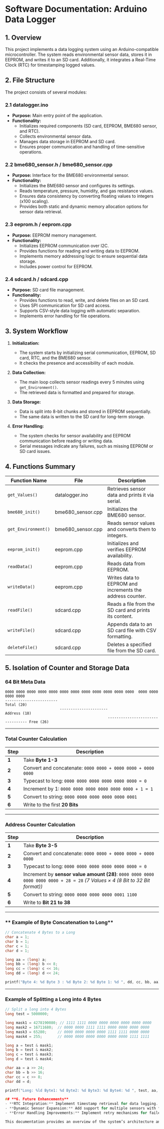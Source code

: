 # **Software Documentation: Arduino Data Logger**

## **1. Overview**
This project implements a data logging system using an Arduino-compatible microcontroller. The system reads environmental sensor data, stores it in EEPROM, and writes it to an SD card. Additionally, it integrates a Real-Time Clock (RTC) for timestamping logged values.

## **2. File Structure**
The project consists of several modules:

### **2.1 datalogger.ino**
- **Purpose:** Main entry point of the application.
- **Functionality:**
  - Initializes required components (SD card, EEPROM, BME680 sensor, and RTC).
  - Collects environmental sensor data.
  - Manages data storage in EEPROM and SD card.
  - Ensures proper communication and handling of time-sensitive operations.

### **2.2 bme680_sensor.h / bme680_sensor.cpp**
- **Purpose:** Interface for the BME680 environmental sensor.
- **Functionality:**
  - Initializes the BME680 sensor and configures its settings.
  - Reads temperature, pressure, humidity, and gas resistance values.
  - Ensures data consistency by converting floating values to integers (x100 scaling).
  - Provides both static and dynamic memory allocation options for sensor data retrieval.

### **2.3 eeprom.h / eeprom.cpp**
- **Purpose:** EEPROM memory management.
- **Functionality:**
  - Initializes EEPROM communication over I2C.
  - Provides functions for reading and writing data to EEPROM.
  - Implements memory addressing logic to ensure sequential data storage.
  - Includes power control for EEPROM.

### **2.4 sdcard.h / sdcard.cpp**
- **Purpose:** SD card file management.
- **Functionality:**
  - Provides functions to read, write, and delete files on an SD card.
  - Uses SPI communication for SD card access.
  - Supports CSV-style data logging with automatic separation.
  - Implements error handling for file operations.

## **3. System Workflow**
1. **Initialization:**
   - The system starts by initializing serial communication, EEPROM, SD card, RTC, and the BME680 sensor.
   - It checks the presence and accessibility of each module.

2. **Data Collection:**
   - The main loop collects sensor readings every 5 minutes using `get_Environment()`.
   - The retrieved data is formatted and prepared for storage.

3. **Data Storage:**
   - Data is split into 8-bit chunks and stored in EEPROM sequentially.
   - The same data is written to the SD card for long-term storage.

4. **Error Handling:**
   - The system checks for sensor availability and EEPROM communication before reading or writing data.
   - Serial messages indicate any failures, such as missing EEPROM or SD card issues.

## **4. Functions Summary**
| Function Name         | File               | Description |
|----------------------|-------------------|-------------|
| `get_Values()`       | datalogger.ino     | Retrieves sensor data and prints it via serial. |
| `bme680_init()`      | bme680_sensor.cpp  | Initializes the BME680 sensor. |
| `get_Environment()`  | bme680_sensor.cpp  | Reads sensor values and converts them to integers. |
| `eeprom_init()`      | eeprom.cpp         | Initializes and verifies EEPROM availability. |
| `readData()`         | eeprom.cpp         | Reads data from EEPROM. |
| `writeData()`        | eeprom.cpp         | Writes data to EEPROM and increments the address counter. |
| `readFile()`         | sdcard.cpp         | Reads a file from the SD card and prints its content. |
| `writeFile()`        | sdcard.cpp         | Appends data to an SD card file with CSV formatting. |
| `deleteFile()`       | sdcard.cpp         | Deletes a specified file from the SD card. |

## **5. Isolation of Counter and Storage Data**

### **64 Bit Meta Data**

```
0000 0000 0000 0000 0000 0000 0000 0000 0000 0000 0000 0000  0000 0000 0000 0000
------------------------                                                         Total (20)
                         ----------------------                                  Address (18)
                                               --------------------------------- Free (26)
```

---

### **Total Counter Calculation**
| Step | Description |
|------|------------|
| **1** | Take **Byte 1-3** |
| **2** | Convert and concatenate: `0000 0000 + 0000 0000 + 0000 0000` |
| **3** | Typecast to long: `0000 0000 0000 0000 0000 0000 = 0` |
| **4** | Increment by 1: `0000 0000 0000 0000 0000 0000 + 1 = 1` |
| **5** | Convert to string: `0000 0000 0000 0000 0000 0001` |
| **6** | Write to the first **20 Bits** |

---

### **Address Counter Calculation**
| Step | Description |
|------|------------|
| **1** | Take **Byte 3-5** |
| **2** | Convert and concatenate: `0000 0000 + 0000 0000 + 0000 0000` |
| **3** | Typecast to long: `0000 0000 0000 0000 0000 0000 = 0` |
| **4** | Increment by **sensor value amount (28)**: `0000 0000 0000 0000 0000 0000 + 28 = 28` *(7 Values × 4 (8 Bit to 32 Bit format))* |
| **5** | Convert to string: `0000 0000 0000 0000 0001 1100` |
| **6** | Write to **Bit 21 to 38** |

---

### ** Example of Byte Concatenation to Long**

```c
// Concatenate 4 Bytes to a Long
char a = 1;
char b = 1;
char c = 1;
char d = 1;

long aa = (long) a;
long bb = (long) b << 8;
long cc = (long) c << 16;
long dd = (long) d << 24;

printf("Byte 4: %d Byte 3 : %d Byte 2: %d Byte 1: %d ", dd, cc, bb, aa);
```

---

### **Example of Splitting a Long into 4 Bytes**

```c
// Split a long into 4 Bytes
long test = 5000000;

long mask1 = 4278190080; // 1111 1111 0000 0000 0000 0000 0000 0000
long mask2 = 16711680;  // 0000 0000 1111 1111 0000 0000 0000 0000
long mask3 = 65280;     // 0000 0000 0000 0000 1111 1111 0000 0000
long mask4 = 255;       // 0000 0000 0000 0000 0000 0000 1111 1111

long a = test & mask1;
long b = test & mask2;
long c = test & mask3;
long d = test & mask4;

char aa = a >> 24;
char bb = b >> 16;
char cc = c >> 8;
char dd = d;

printf("Long: %ld Byte1: %d Byte2: %d Byte3: %d Byte4: %d ", test, aa, bb, cc, dd);

## **6. Future Enhancements**
- **RTC Integration:** Implement timestamp retrieval for data logging.
- **Dynamic Sensor Expansion:** Add support for multiple sensors with flexible data structures.
- **Error Handling Improvements:** Implement retry mechanisms for failed sensor readings.

This documentation provides an overview of the system’s architecture and functionalities.


